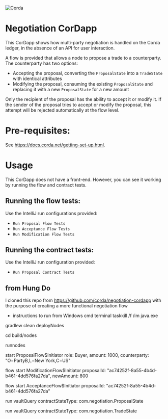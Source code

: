 ![Corda](https://www.corda.net/wp-content/uploads/2016/11/fg005_corda_b.png)

# Negotiation CorDapp

This CorDapp shows how multi-party negotiation is handled on the Corda ledger, in the absence of an API for user 
interaction.

A flow is provided that allows a node to propose a trade to a counterparty. The counterparty has two options:

* Accepting the proposal, converting the `ProposalState` into a `TradeState` with identical attributes
* Modifying the proposal, consuming the existing `ProposalState` and replacing it with a new `ProposalState` for a new 
  amount

Only the recipient of the proposal has the ability to accept it or modify it. If the sender of the proposal tries to 
accept or modify the proposal, this attempt will be rejected automatically at the flow level.

# Pre-requisites:
  
See https://docs.corda.net/getting-set-up.html.

# Usage

This CorDapp does not have a front-end. However, you can see it working by running the flow and contract tests.

## Running the flow tests:

Use the IntelliJ run configurations provided:

* `Run Proposal Flow Tests`
* `Run Acceptance Flow Tests`
* `Run Modification Flow Tests`

## Running the contract tests:

Use the IntelliJ run configuration provided:

* `Run Proposal Contract Tests`

## from Hung Do ###
I cloned this repo from https://github.com/corda/negotiation-cordapp  with the purpose of creating a more functional negotiation flow
* instructions to run from Windows cmd terminal
taskkill /f /im java.exe

gradlew clean deployNodes

cd build/nodes

runnodes


start ProposalFlow$Initiator role: Buyer, amount: 1000, counterparty: "O=PartyB,L=New York,C=US"

flow start ModificationFlow$Initiator proposalId: "ac74252f-8a55-4b4d-b461-4dd576fa27da", newAmount: 800

flow start AcceptanceFlow$Initiator proposalId: "ac74252f-8a55-4b4d-b461-4dd576fa27da"

run vaultQuery contractStateType: com.negotiation.ProposalState

run vaultQuery contractStateType: com.negotiation.TradeState
